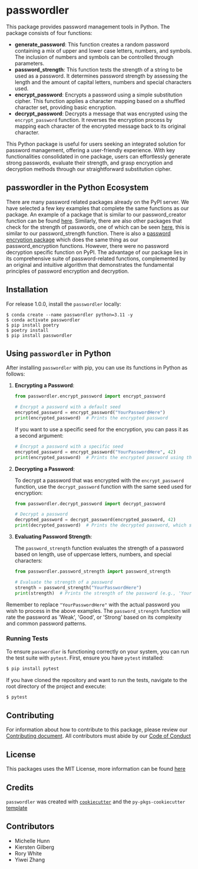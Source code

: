 # passwordler

This package provides password management tools in Python. The package consists of four functions:
- **generate_password**: This function creates a random password containing a mix of upper and lower case letters, numbers, and symbols. The inclusion of numbers and symbols can be controlled through parameters.
- **password_strength**: This function tests the strength of a string to be used as a password. It determines password strength by assessing the length and the amount of capital letters, numbers and special characters used.
- **encrypt_password**: Encrypts a password using a simple substitution cipher. This function applies a character mapping based on a shuffled character set, providing basic encryption.
- **decrypt_password**: Decrypts a message that was encrypted using the `encrypt_password` function. It reverses the encryption process by mapping each character of the encrypted message back to its original character.

This Python package is useful for users seeking an integrated solution for password management, offering a user-friendly experience. With key functionalities consolidated in one package, users can effortlessly generate strong passwords, evaluate their strength, and grasp encryption and decryption methods through our straightforward substitution cipher.

## passwordler in the Python Ecosystem
There are many password related packages already on the PyPI server. We have selected a few key examples that complete the same functions as our package. An example of a package that is similar to our password_creator function can be found [here](https://pypi.org/project/easy-password-generator/). Similarly, there are also other packages that check for the strength of passwords, one of which can be seen [here](https://pypi.org/project/password-strength/), this is similar to our password_strength function. There is also a [password encryption package](https://pypi.org/project/password/) which does the same thing as our password_encryption functions. However, there were no password decryption specific function on PyPI. The advantage of our package lies in its comprehensive suite of password-related functions, complemented by an original and intuitive algorithm that demonstrates the fundamental principles of password encryption and decryption.

## Installation
For release 1.0.0, install the `passwordler` locally:
```
$ conda create --name passwordler python=3.11 -y
$ conda activate passwordler
$ pip install poetry
$ poetry install
$ pip install passwordler
```

## Using `passwordler` in Python

After installing `passwordler` with pip, you can use its functions in Python as follows:

1. **Encrypting a Password**:

   ```python
   from passwordler.encrypt_password import encrypt_password

   # Encrypt a password with a default seed
   encrypted_password = encrypt_password("YourPasswordHere")
   print(encrypted_password)  # Prints the encrypted password
   ```

   If you want to use a specific seed for the encryption, you can pass it as a second argument:

   ```python
   # Encrypt a password with a specific seed
   encrypted_password = encrypt_password("YourPasswordHere", 42)
   print(encrypted_password)  # Prints the encrypted password using the specified seed
   ```

2. **Decrypting a Password**:

   To decrypt a password that was encrypted with the `encrypt_password` function, use the `decrypt_password` function with the same seed used for encryption:

   ```python
   from passwordler.decrypt_password import decrypt_password

   # Decrypt a password
   decrypted_password = decrypt_password(encrypted_password, 42)
   print(decrypted_password)  # Prints the decrypted password, which should match "YourPasswordHere"
   ```

3. **Evaluating Password Strength**:

   The `password_strength` function evaluates the strength of a password based on length, use of uppercase letters, numbers, and special characters:

   ```python
   from passwordler.password_strength import password_strength

   # Evaluate the strength of a password
   strength = password_strength("YourPasswordHere")
   print(strength)  # Prints the strength of the password (e.g., 'Your password is: Strong')
   ```

Remember to replace `"YourPasswordHere"` with the actual password you wish to process in the above examples. The `password_strength` function will rate the password as 'Weak', 'Good', or 'Strong' based on its complexity and common password patterns.

### Running Tests

To ensure `passwordler` is functioning correctly on your system, you can run the test suite with `pytest`. First, ensure you have `pytest` installed:

```bash
$ pip install pytest
```

If you have cloned the repository and want to run the tests, navigate to the root directory of the project and execute:

```bash
$ pytest
```

## Contributing 
For information about how to contribute to this package, please review our [Contributing document](https://github.com/UBC-MDS/passwordler/blob/main/CONTRIBUTING.md). All contributors must abide by our [Code of Conduct](https://github.com/UBC-MDS/passwordler/blob/main/CONDUCT.md)

## License
This packages uses the MIT License, more information can be found [here](https://github.com/UBC-MDS/passwordler/blob/main/LICENSE)

## Credits
`passwordler` was created with [`cookiecutter`](https://cookiecutter.readthedocs.io/en/latest/) and the `py-pkgs-cookiecutter` [template](https://github.com/py-pkgs/py-pkgs-cookiecutter)

## Contributors
- Michelle Hunn
- Kiersten Gilberg
- Rory White
- Yiwei Zhang
